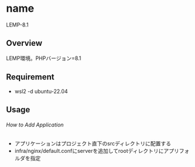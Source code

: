 # name
LEMP-8.1

## Overview
LEMP環境。PHPバージョン=8.1

## Requirement
 - wsl2 -d ubuntu-22.04

## Usage
###### How to Add Application
 - アプリケーションはプロジェクト直下のsrcディレクトリに配置する
 - infra/nginx/default.confにserverを追加してrootディレクトリにアプリフォルダを指定